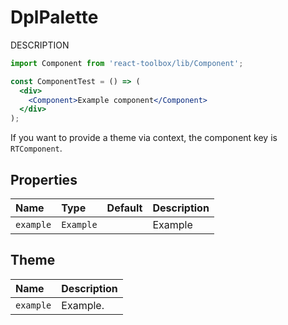 # DplPalette

DESCRIPTION

<!-- example -->
```jsx
import Component from 'react-toolbox/lib/Component';

const ComponentTest = () => (
  <div>
    <Component>Example component</Component>
  </div>
);
```

If you want to provide a theme via context, the component key is `RTComponent`.

## Properties

| Name            | Type        | Default         | Description|
|:----------------|:------------|:----------------|:-----------|
| `example`       | `Example`   |                 | Example    |

## Theme

| Name       | Description|
|:-----------|:-----------|
| `example`  | Example.   |
